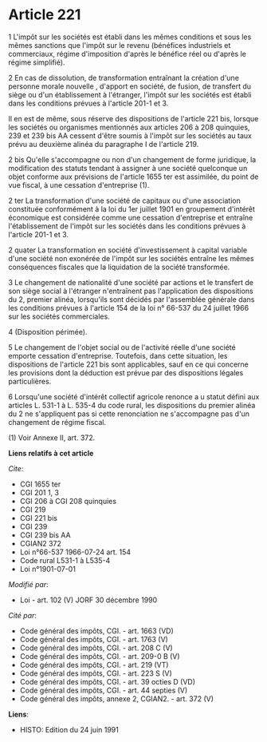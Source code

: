 # Article 221

1 L'impôt sur les sociétés est établi dans les mêmes conditions et sous les mêmes sanctions que l'impôt sur le revenu
(bénéfices industriels et commerciaux, régime d'imposition d'après le bénéfice réel ou d'après le régime simplifié).

2 En cas de dissolution, de transformation entraînant la création d'une personne morale nouvelle , d'apport en société, de
fusion, de transfert du siège ou d'un établissement à l'étranger, l'impôt sur les sociétés est établi dans les conditions
prévues à l'article 201-1 et 3.

Il en est de même, sous réserve des dispositions de l'article 221 bis, lorsque les sociétés ou organismes mentionnés aux
articles 206 à 208 quinquies, 239 et 239 bis AA cessent d'être soumis à l'impôt sur les sociétés au taux prévu au deuxième
alinéa du paragraphe I de l'article 219.

2 bis Qu'elle s'accompagne ou non d'un changement de forme juridique, la modification des statuts tendant à assigner à une
société quelconque un objet conforme aux prévisions de l'article 1655 ter est assimilée, du point de vue fiscal, à une
cessation d'entreprise (1).

2 ter La transformation d'une société de capitaux ou d'une association constituée conformément à la loi du 1er juillet 1901
en groupement d'intérêt économique est considérée comme une cessation d'entreprise et entraîne l'établissement de l'impôt sur
les sociétés dans les conditions prévues à l'article 201-1 et 3.

2 quater La transformation en société d'investissement à capital variable d'une société non exonérée de l'impôt sur les
sociétés entraîne les mêmes conséquences fiscales que la liquidation de la société transformée.

3 Le changement de nationalité d'une société par actions et le transfert de son siège social à l'étranger n'entraînent pas
l'application des dispositions du 2, premier alinéa, lorsqu'ils sont décidés par l'assemblée générale dans les conditions
prévues à l'article 154 de la loi n° 66-537 du 24 juillet 1966 sur les sociétés commerciales.

4 (Disposition périmée).

5 Le changement de l'objet social ou de l'activité réelle d'une société emporte cessation d'entreprise. Toutefois, dans cette
situation, les dispositions de l'article 221 bis sont applicables, sauf en ce qui concerne les provisions dont la déduction
est prévue par des dispositions légales particulières.

6 Lorsqu'une société d'intérêt collectif agricole renonce a      u statut défini aux articles L. 531-1 à L. 535-4 du code
rural, les dispositions du premier alinéa du 2 ne s'appliquent pas si cette renonciation ne s'accompagne pas d'un changement
de régime fiscal.

(1) Voir Annexe II, art. 372.

**Liens relatifs à cet article**

_Cite_:

  - CGI 1655 ter
  - CGI 201 1, 3
  - CGI 206 à CGI 208 quinquies
  - CGI 219
  - CGI 221 bis
  - CGI 239
  - CGI 239 bis AA
  - CGIAN2 372
  - Loi n°66-537 1966-07-24 art. 154
  - Code rural L531-1 à L535-4
  - Loi n°1901-07-01

_Modifié par_:

  - Loi - art. 102 (V) JORF 30 décembre 1990

_Cité par_:

  - Code général des impôts, CGI. - art. 1663 (VD)
  - Code général des impôts, CGI. - art. 1763 (V)
  - Code général des impôts, CGI. - art. 208 C (V)
  - Code général des impôts, CGI. - art. 209-0 B (V)
  - Code général des impôts, CGI. - art. 219 (VT)
  - Code général des impôts, CGI. - art. 223 S (V)
  - Code général des impôts, CGI. - art. 39 octies D (VD)
  - Code général des impôts, CGI. - art. 44 septies (V)
  - Code général des impôts, annexe 2, CGIAN2. - art. 372 (V)

**Liens**:

  - HISTO: Edition du 24 juin 1991
